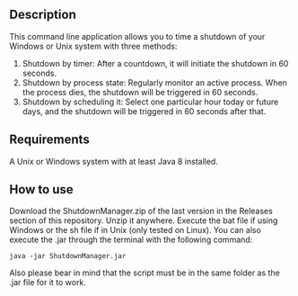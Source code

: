 ## Description
This command line application allows you to time a shutdown of your Windows or Unix system with three methods:
1. Shutdown by timer: After a countdown, it will initiate the shutdown in 60 seconds.
2. Shutdown by process state: Regularly monitor an active process. When the process dies, the shutdown will be triggered in 60 seconds.
3. Shutdown by scheduling it: Select one particular hour today or future days, and the shutdown will be triggered in 60 seconds after that.

## Requirements
A Unix or Windows system with at least Java 8 installed.

## How to use
Download the ShutdownManager.zip of the last version in the Releases section of this repository. Unzip it anywhere.
Execute the bat file if using Windows or the sh file if in Unix (only tested on Linux). You can also execute the .jar through the terminal with the following command: 
```
java -jar ShutdownManager.jar
```
Also please bear in mind that the script must be in the same folder as the .jar file for it to work. 
